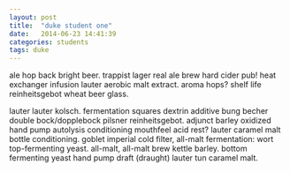 ```yaml
---
layout: post
title:  "duke student one"
date:   2014-06-23 14:41:39
categories: students
tags: duke
---
```


ale hop back bright beer. trappist lager real ale brew hard cider pub! heat exchanger infusion lauter aerobic malt extract. aroma hops? shelf life reinheitsgebot wheat beer glass.

lauter lauter kolsch. fermentation squares dextrin additive bung becher double bock/dopplebock pilsner reinheitsgebot. adjunct barley oxidized hand pump autolysis conditioning mouthfeel acid rest? lauter caramel malt bottle conditioning. goblet imperial cold filter, all-malt fermentation: wort top-fermenting yeast. all-malt, all-malt brew kettle barley. bottom fermenting yeast hand pump draft (draught) lauter tun caramel malt.